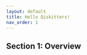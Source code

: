 ```yaml
---
layout: default
title: Hello Qiskitters!
nav_order: 1
---
```

<div markdown="1">
<body> 

<h2 id="Section1Overview">Section 1: Overview</h2>

</body>
</div
